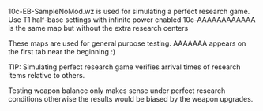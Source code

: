 10c-EB-SampleNoMod.wz is used for simulating a perfect research game. Use T1 half-base settings with infinite power enabled
10c-AAAAAAAAAAAA is the same map but without the extra research centers

These maps are used for general purpose testing. AAAAAAA appears on the first tab near the beginning :)

TIP:
Simulating perfect research game verifies arrival times of research items relative to others. 

Testing weapon balance only makes sense under perfect research conditions otherwise the results would be biased by the weapon upgrades.